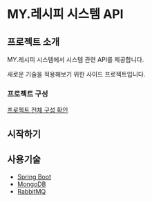 # MY.레시피 시스템 API

## 프로젝트 소개

MY.레시피 시스템에서 시스템 관련 API를 제공합니다.

새로운 기술을 적용해보기 위한 사이드 프로젝트입니다.

### 프로젝트 구성

[프로젝트 전체 구성 확인](https://jsyang-dev.github.io/2019/12/19/myrecipes.html)

## 시작하기

## 사용기술

* [Spring Boot](https://spring.io/projects/spring-boot)
* [MongoDB](https://www.mongodb.com/)
* [RabbitMQ](https://www.rabbitmq.com/)
